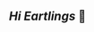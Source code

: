 ## <div align="center">***Hi Eartlings*** 👋</div>

<!--
**Dishon-dev/Dishon-dev** is a ✨ _special_ ✨ repository because its `README.md` (this file) appears on your GitHub profile.

Here are some ideas to get you started:

- 🔭 I’m currently working on ...
- 🌱 I’m currently learning ...
- 👯 I’m looking to collaborate on ...
- 🤔 I’m looking for help with ...
- 💬 Ask me about ...
- 📫 How to reach me: ...
- 😄 Pronouns: ...
- ⚡ Fun fact: ...

&copy;

* oppi-tech
`git status`

### About Me
@polycap_dishon
:

<details>
<summary>My top THINGS-TO-RANK</summary>

YOUR TABLE

</details>

| Rank | Languages |
|-----:|---------------|
|     1|               |
|     2|               |
|     3|               |
-->
